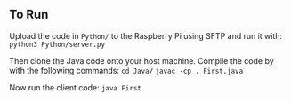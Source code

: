 ## To Run  ##

Upload the code in `Python/` to the Raspberry Pi using SFTP and run it with:
`python3 Python/server.py`

Then clone the Java code onto your host machine. Compile the code by with the following commands:
`cd Java/`
`javac -cp . First.java`

Now run the client code:
`java First`